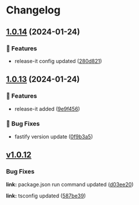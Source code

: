 # Changelog

## [1.0.14](https://github.com/helorobo/helocore/compare/v1.0.13...v1.0.14) (2024-01-24)


### :rocket: Features

* release-it config updated ([280d821](https://github.com/helorobo/helocore/commit/280d821ec5aea7989e1b024f7f873d7d4db113d0))

## [1.0.13](https://github.com/helorobo/helocore/compare/v1.0.12...v1.0.13) (2024-01-24)


### :rocket: Features

* release-it added ([9e9f456](https://github.com/helorobo/helocore/commit/9e9f456a16de406dbd6e6ac74848bb9fc7be8c93))


### :bug: Bug Fixes

* fastify version update ([0f9b3a5](https://github.com/helorobo/helocore/commit/0f9b3a525718aaff70f0c59d498987cdec662aff))

## [v1.0.12](https://github.com/helorobo/helocore/compare/v1.0.11...v1.0.12)

### Bug Fixes

**link:** package.json run command updated ([d03ee20](https://github.com/helorobo/helocore/commit/d03ee203fcd090595518c02c430eacb939a15068))

**link:** tsconfig updated ([587be39](https://github.com/helorobo/helocore/commit/587be39fc38539df8e38a9f3e0d607f2174431e7))
